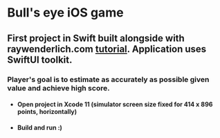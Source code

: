# **Bull's eye iOS game**
## First project in Swift built alongside with raywenderlich.com [tutorial](https://www.raywenderlich.com/4919757-your-first-ios-and-swiftui-app). Application uses SwiftUI toolkit.
### Player's goal is to estimate as accurately as possible given value and achieve high score.
* #### Open project in Xcode 11 (simulator screen size fixed for 414 x 896 points, horizontally)
* #### Build and run :)
